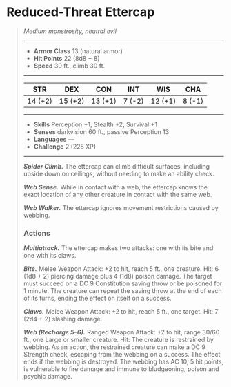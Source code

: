 # Reduced-Threat Ettercap
>*Medium monstrosity, neutral evil*
>___
>- **Armor Class** 13 (natural armor)
>- **Hit Points** 22 (8d8 + 8)
>- **Speed** 30 ft., climb 30 ft.
>___
>|STR|DEX|CON|INT|WIS|CHA|
>|:---:|:---:|:---:|:---:|:---:|:---:|
>|14 (+2)|15 (+2)|13 (+1)|7 (-2)|12 (+1)|8 (-1)|
>___
>- **Skills** Perception +1, Stealth +2, Survival +1
>- **Senses** darkvision 60 ft., passive Perception 13
>- **Languages** —
>- **Challenge** 2 (225 XP)
>___
>***Spider Climb.*** The ettercap can climb difficult surfaces, including upside down on ceilings, without needing to make an ability check.  
>
>***Web Sense.*** While in contact with a web, the ettercap knows the exact location of any other creature in contact with the same web.  
>
>***Web Walker.*** The ettercap ignores movement restrictions caused by webbing.  
>
>### Actions
>***Multiattack.*** The ettercap makes two attacks: one with its bite and one with its claws.  
>
>***Bite.*** Melee Weapon Attack: +2 to hit, reach 5 ft., one creature. Hit: 6 (1d8 + 2) piercing damage plus 4 (1d8) poison damage. The target must succeed on a DC 9 Constitution saving throw or be poisoned for 1 minute. The creature can repeat the saving throw at the end of each of its turns, ending the effect on itself on a success.  
>
>***Claws.*** Melee Weapon Attack: +2 to hit, reach 5 ft., one target. Hit: 7 (2d4 + 2) slashing damage.  
>
>***Web (Recharge 5–6).*** Ranged Weapon Attack: +2 to hit, range 30/60 ft., one Large or smaller creature. Hit: The creature is restrained by webbing. As an action, the restrained creature can make a DC 9 Strength check, escaping from the webbing on a success. The effect ends if the webbing is destroyed. The webbing has AC 10, 5 hit points, is vulnerable to fire damage and immune to bludgeoning, poison and psychic damage.